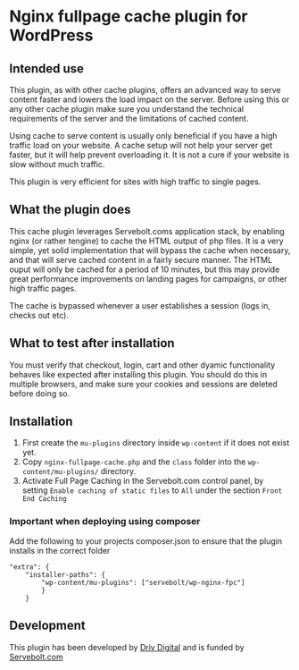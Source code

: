 # Nginx fullpage cache plugin for WordPress

## Intended use

This plugin, as with other cache plugins, offers an advanced way to serve content faster and lowers the load impact on the server.
Before using this or any other cache plugin make sure you understand the technical requirements of the server and the limitations of cached content.

Using cache to serve content is usually only beneficial if you have a high traffic load on your website.
A cache setup will not help your server get faster, but it will help prevent overloading it.
It is not a cure if your website is slow without much traffic.

This plugin is very efficient for sites with high traffic to single pages.

## What the plugin does

This cache plugin leverages Servebolt.coms application stack, by enabling nginx (or rather tengine) to cache the HTML output of php files. It is a very simple, yet solid implementation that will bypass the cache when necessary, and that will serve cached content in a fairly secure manner. The HTML ouput will only be cached for a period of 10 minutes, but this may provide great performance improvements on landing pages for campaigns, or other high traffic pages.

The cache is bypassed whenever a user establishes a session (logs in, checks out etc).

## What to test after installation

You must verify that checkout, login, cart and other dyamic functionality behaves like expected after installing this plugin. You should do this in multiple browsers, and make sure your cookies and sessions are deleted before doing so.

## Installation

1. First create the `mu-plugins` directory inside `wp-content` if it does not exist yet.
1. Copy `nginx-fullpage-cache.php` and the `class` folder into the `wp-content/mu-plugins/` directory.
1. Activate Full Page Caching in the Servebolt.com control panel, by setting `Enable caching of static files` to `All` under the section `Front End Caching`

### Important when deploying using composer
Add the following to your projects composer.json to ensure that the plugin installs in the correct folder
```
"extra": {
    "installer-paths": {
    	"wp-content/mu-plugins": ["servebolt/wp-nginx-fpc"]
    	}
    }
```

## Development
This plugin has been developed by [Driv Digital](https://www.drivdigital.no) and is funded by [Servebolt.com](https://servebolt.com)

